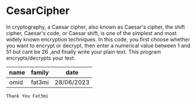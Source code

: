 # CesarCipher
In cryptography, a Caesar cipher, also known as Caesar's cipher, the shift cipher, Caesar's code, or Caesar shift, is one of the simplest and most widely known encryption techniques. 
In this code, you first choose whether you want to encrypt or decrypt, then enter a numerical value between 1 and 51 but cant be 26 ,and finally write your plain text.
This program encrypts/decrypts your text.

|name|family|date|
|-|-|-|
|omid|fat3mi|28/06/2023|


`Thank You Fat3mi`
